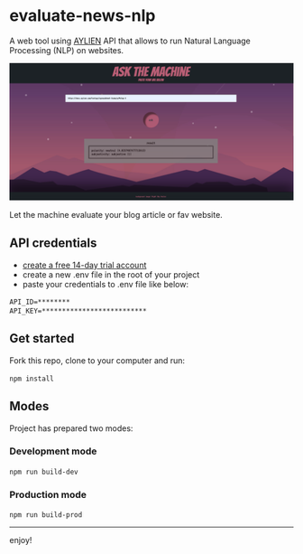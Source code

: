 # evaluate-news-nlp
A web tool using [AYLIEN](http://developer.aylien.com/) API that allows to run Natural Language Processing (NLP) on websites. 

![SCREENSHOT](screenshot.png)

Let the machine evaluate your blog article or fav website.

## API credentials
- [create a free 14-day trial account](https://developer.aylien.com/signup)
- create a new .env file in the root of your project
- paste your credentials to .env file like below:
```
API_ID=********
API_KEY=**************************
```
## Get started
Fork this repo, clone to your computer and run:

`npm install`

## Modes
Project has prepared two modes:

### Development mode
`npm run build-dev`

### Production mode
`npm run build-prod`

----

enjoy!
